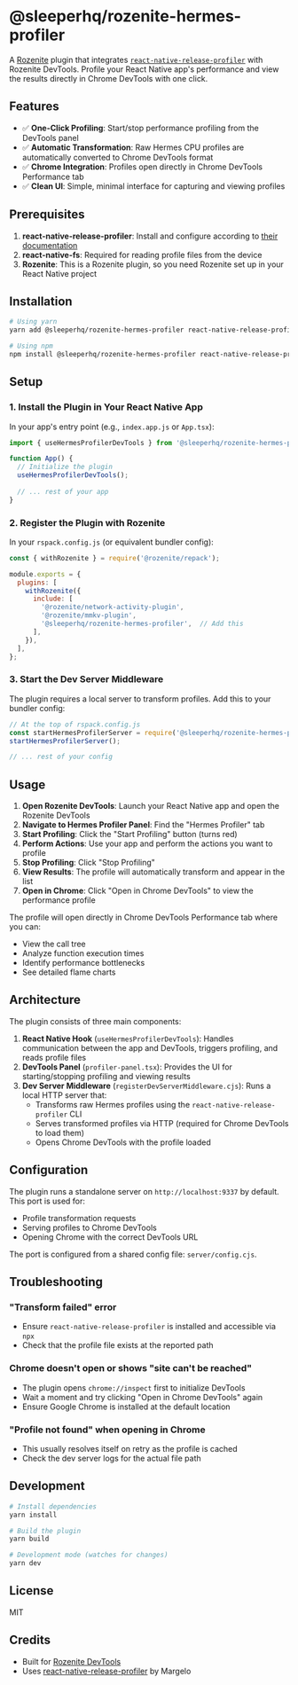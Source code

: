 # @sleeperhq/rozenite-hermes-profiler

A [Rozenite](https://rozenite.dev) plugin that integrates [`react-native-release-profiler`](https://github.com/margelo/react-native-release-profiler) with Rozenite DevTools. Profile your React Native app's performance and view the results directly in Chrome DevTools with one click.

## Features

- ✅ **One-Click Profiling**: Start/stop performance profiling from the DevTools panel
- ✅ **Automatic Transformation**: Raw Hermes CPU profiles are automatically converted to Chrome DevTools format
- ✅ **Chrome Integration**: Profiles open directly in Chrome DevTools Performance tab
- ✅ **Clean UI**: Simple, minimal interface for capturing and viewing profiles

## Prerequisites

1. **react-native-release-profiler**: Install and configure according to [their documentation](https://github.com/margelo/react-native-release-profiler#installation)
2. **react-native-fs**: Required for reading profile files from the device
3. **Rozenite**: This is a Rozenite plugin, so you need Rozenite set up in your React Native project

## Installation

```bash
# Using yarn
yarn add @sleeperhq/rozenite-hermes-profiler react-native-release-profiler react-native-fs

# Using npm
npm install @sleeperhq/rozenite-hermes-profiler react-native-release-profiler react-native-fs
```

## Setup

### 1. Install the Plugin in Your React Native App

In your app's entry point (e.g., `index.app.js` or `App.tsx`):

```typescript
import { useHermesProfilerDevTools } from '@sleeperhq/rozenite-hermes-profiler';

function App() {
  // Initialize the plugin
  useHermesProfilerDevTools();
  
  // ... rest of your app
}
```

### 2. Register the Plugin with Rozenite

In your `rspack.config.js` (or equivalent bundler config):

```javascript
const { withRozenite } = require('@rozenite/repack');

module.exports = {
  plugins: [
    withRozenite({
      include: [
        '@rozenite/network-activity-plugin',
        '@rozenite/mmkv-plugin',
        '@sleeperhq/rozenite-hermes-profiler',  // Add this
      ],
    }),
  ],
};
```

### 3. Start the Dev Server Middleware

The plugin requires a local server to transform profiles. Add this to your bundler config:

```javascript
// At the top of rspack.config.js
const startHermesProfilerServer = require('@sleeperhq/rozenite-hermes-profiler/server/registerDevServerMiddleware.cjs');
startHermesProfilerServer();

// ... rest of your config
```

## Usage

1. **Open Rozenite DevTools**: Launch your React Native app and open the Rozenite DevTools
2. **Navigate to Hermes Profiler Panel**: Find the "Hermes Profiler" tab
3. **Start Profiling**: Click the "Start Profiling" button (turns red)
4. **Perform Actions**: Use your app and perform the actions you want to profile
5. **Stop Profiling**: Click "Stop Profiling"
6. **View Results**: The profile will automatically transform and appear in the list
7. **Open in Chrome**: Click "Open in Chrome DevTools" to view the performance profile

The profile will open directly in Chrome DevTools Performance tab where you can:
- View the call tree
- Analyze function execution times
- Identify performance bottlenecks
- See detailed flame charts

## Architecture

The plugin consists of three main components:

1. **React Native Hook** (`useHermesProfilerDevTools`): Handles communication between the app and DevTools, triggers profiling, and reads profile files
2. **DevTools Panel** (`profiler-panel.tsx`): Provides the UI for starting/stopping profiling and viewing results
3. **Dev Server Middleware** (`registerDevServerMiddleware.cjs`): Runs a local HTTP server that:
   - Transforms raw Hermes profiles using the `react-native-release-profiler` CLI
   - Serves transformed profiles via HTTP (required for Chrome DevTools to load them)
   - Opens Chrome DevTools with the profile loaded

## Configuration

The plugin runs a standalone server on `http://localhost:9337` by default. This port is used for:
- Profile transformation requests
- Serving profiles to Chrome DevTools
- Opening Chrome with the correct DevTools URL

The port is configured from a shared config file: `server/config.cjs`.

## Troubleshooting

### "Transform failed" error
- Ensure `react-native-release-profiler` is installed and accessible via `npx`
- Check that the profile file exists at the reported path

### Chrome doesn't open or shows "site can't be reached"
- The plugin opens `chrome://inspect` first to initialize DevTools
- Wait a moment and try clicking "Open in Chrome DevTools" again
- Ensure Google Chrome is installed at the default location

### "Profile not found" when opening in Chrome
- This usually resolves itself on retry as the profile is cached
- Check the dev server logs for the actual file path

## Development

```bash
# Install dependencies
yarn install

# Build the plugin
yarn build

# Development mode (watches for changes)
yarn dev
```

## License

MIT

## Credits

- Built for [Rozenite DevTools](https://rozenite.dev)
- Uses [react-native-release-profiler](https://github.com/margelo/react-native-release-profiler) by Margelo

